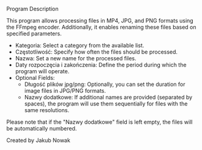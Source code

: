 Program Description

This program allows processing files in MP4, JPG, and PNG formats using the FFmpeg encoder. Additionally, it enables renaming these files based on specified parameters.

- Kategoria: Select a category from the available list.
- Częstotliwość: Specify how often the files should be processed.
- Nazwa: Set a new name for the processed files.
- Daty rozpoczęcia i zakończenia: Define the period during which the program will operate.
- Optional Fields:
  - Długość plików jpg/png: Optionally, you can set the duration for image files in JPG/PNG formats.
  - Nazwy dodatkowe: If additional names are provided (separated by spaces), the program will use them sequentially for files with the same resolutions.

Please note that if the "Nazwy dodatkowe" field is left empty, the files will be automatically numbered.

Created by Jakub Nowak
